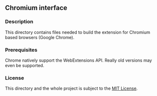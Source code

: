 ## Chromium interface
### Description
This directory contains files needed to build the extension for Chromium based browsers (Google Chrome).

### Prerequisites
Chrome natively support the WebExtensions API. Really old versions may even be supported.

### License
This directory and the whole project is subject to the [MIT License](../license).
